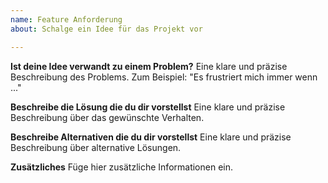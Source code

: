 ```yaml
---
name: Feature Anforderung
about: Schalge ein Idee für das Projekt vor

---
```


**Ist deine Idee verwandt zu einem Problem?**
Eine klare und präzise Beschreibung des Problems. Zum Beispiel: "Es frustriert mich immer wenn ..."

**Beschreibe die Lösung die du dir vorstellst**
Eine klare und präzise Beschreibung über das gewünschte Verhalten.

**Beschreibe Alternativen die du dir vorstellst**
Eine klare und präzise Beschreibung über alternative Lösungen.

**Zusätzliches**
Füge hier zusätzliche Informationen ein.
